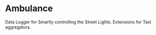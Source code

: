 # Ambulance
Data Logger for Smartly controlling the Street Lights.
Extensions for Taxi aggregators.
